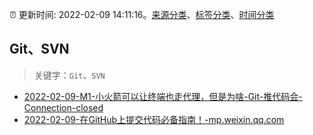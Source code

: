:alarm_clock: 更新时间: 2022-02-09 14:11:16。[来源分类](../README.md)、[标签分类](../TAGS.md)、[时间分类](../TIMELINE.md)

## Git、SVN


> 关键字：`Git`、`SVN`



- [2022-02-09-M1-小火箭可以让终端也走代理，但是为啥-Git-推代码会-Connection-closed](https://www.v2ex.com/t/832742) 
- [2022-02-09-在GitHub上提交代码必备指南！-mp.weixin.qq.com](https://blogread.cn/news/go.php?idItem=14933&url=http%3A%2F%2Fmp.weixin.qq.com%2Fs%3F__biz%3DMzUyMzM2ODUwMA%3D%3D%26amp%3Bmid%3D2247493238%26amp%3Bidx%3D1%26amp%3Bsn%3Db92e65ee96d1c998d823b55d7fafc234%26amp%3Bchksm%3Dfa3f072dcd488e3b997e0b9b4b48f5c4de6513c91fd46a4d1bde7bb89bf61af7c319e2d5dfff%26amp%3Bscene%3D27%23wechat_redirect%26comefrom%3Dhttps%253A%252F%252Fblogread.cn%252Fnews%252F) 